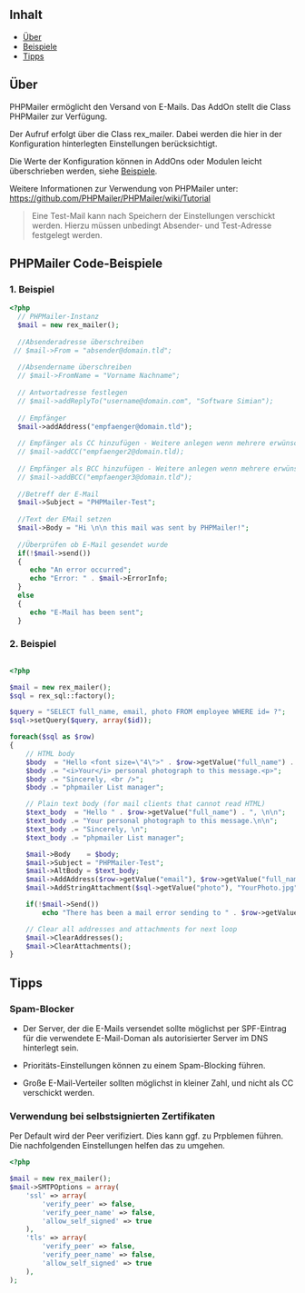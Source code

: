 ## Inhalt
- [Über](#ueber)
- [Beispiele](#beispiele)
- [Tipps](#tipps)

<a name="ueber"></a>

## Über
PHPMailer ermöglicht den Versand von E-Mails. Das AddOn stellt die Class PHPMailer zur Verfügung. 

Der Aufruf erfolgt über die Class rex_mailer. Dabei werden die hier in der Konfiguration hinterlegten Einstellungen berücksichtigt. 

Die Werte der Konfiguration können in AddOns oder Modulen leicht überschrieben werden, siehe [Beispiele](#beispiele).

Weitere Informationen zur Verwendung von PHPMailer unter:  https://github.com/PHPMailer/PHPMailer/wiki/Tutorial

> Eine Test-Mail kann nach Speichern der Einstellungen verschickt werden. Hierzu müssen unbedingt Absender- und Test-Adresse festgelegt werden. 

<a name="beispiele"></a>
## PHPMailer Code-Beispiele


### 1. Beispiel

```php 
<?php 
  // PHPMailer-Instanz 
  $mail = new rex_mailer();
 
  //Absenderadresse überschreiben
 // $mail->From = "absender@domain.tld";
  
  //Absendername überschreiben
  // $mail->FromName = "Vorname Nachname";
  
  // Antwortadresse festlegen 
  // $mail->addReplyTo("username@domain.com", "Software Simian");
  
  // Empfänger 
  $mail->addAddress("empfaenger@domain.tld");
  
  // Empfänger als CC hinzufügen - Weitere anlegen wenn mehrere erwünscht
  // $mail->addCC("empfaenger2@domain.tld);
  
  // Empfänger als BCC hinzufügen - Weitere anlegen wenn mehrere erwünscht
  // $mail->addBCC("empfaenger3@domain.tld");
 
  //Betreff der E-Mail 
  $mail->Subject = "PHPMailer-Test";
 
  //Text der EMail setzen
  $mail->Body = "Hi \n\n this mail was sent by PHPMailer!";
  
  //Überprüfen ob E-Mail gesendet wurde
  if(!$mail->send())
  {
     echo "An error occurred";
     echo "Error: " . $mail->ErrorInfo;
  }
  else
  {
     echo "E-Mail has been sent";
  }
```


### 2. Beispiel


```php

<?php

$mail = new rex_mailer();
$sql = rex_sql::factory();

$query = "SELECT full_name, email, photo FROM employee WHERE id= ?";
$sql->setQuery($query, array($id));

foreach($sql as $row)
{
    // HTML body
    $body  = "Hello <font size=\"4\">" . $row->getValue("full_name") . "</font>, <p>";
    $body .= "<i>Your</i> personal photograph to this message.<p>";
    $body .= "Sincerely, <br />";
    $body .= "phpmailer List manager";

    // Plain text body (for mail clients that cannot read HTML)
    $text_body  = "Hello " . $row->getValue("full_name") . ", \n\n";
    $text_body .= "Your personal photograph to this message.\n\n";
    $text_body .= "Sincerely, \n";
    $text_body .= "phpmailer List manager";

    $mail->Body    = $body;
    $mail->Subject = "PHPMailer-Test";
    $mail->AltBody = $text_body;
    $mail->AddAddress($row->getValue("email"), $row->getValue("full_name"));
    $mail->AddStringAttachment($sql->getValue("photo"), "YourPhoto.jpg");

    if(!$mail->Send())
        echo "There has been a mail error sending to " . $row->getValue("email") . "<br>";

    // Clear all addresses and attachments for next loop
    $mail->ClearAddresses();
    $mail->ClearAttachments();
}

```

<a name="tipps"></a>

## Tipps

### Spam-Blocker

- Der Server, der die E-Mails versendet sollte möglichst per SPF-Eintrag für die verwendete E-Mail-Doman als autorisierter Server im DNS hinterlegt sein. 

- Prioritäts-Einstellungen können zu einem Spam-Blocking führen. 

- Große E-Mail-Verteiler sollten möglichst in kleiner Zahl, und nicht als CC verschickt werden. 


### Verwendung bei selbstsignierten Zertifikaten

Per Default wird der Peer verifiziert. Dies kann ggf. zu Prpblemen führen. Die nachfolgenden Einstellungen helfen das zu umgehen.  

```php
<?php

$mail = new rex_mailer();
$mail->SMTPOptions = array(
    'ssl' => array(
        'verify_peer' => false,
        'verify_peer_name' => false,
        'allow_self_signed' => true
    ),
    'tls' => array(
        'verify_peer' => false,
        'verify_peer_name' => false,
        'allow_self_signed' => true
    ),
);
```
